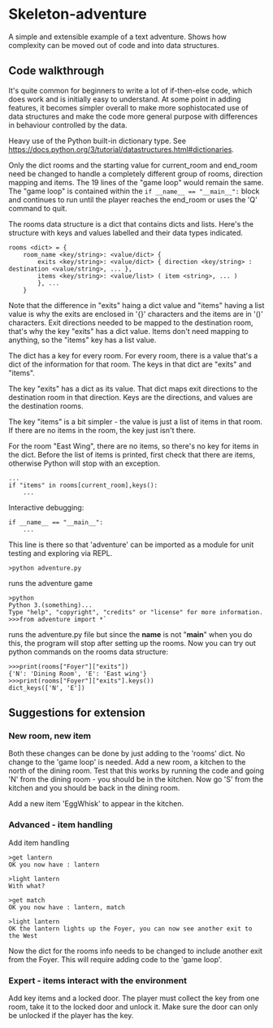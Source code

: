# Skeleton-adventure

A simple and extensible example of a text adventure.  Shows how complexity can be moved out of code and into data structures.

## Code walkthrough

It's quite common for beginners to write a lot of if-then-else code, which does work
and is initially easy to understand.  At some point in adding features, it becomes simpler
overall to make more sophistocated use of data structures and make the code more 
general purpose with differences in behaviour controlled by the data.

Heavy use of the Python built-in dictionary type.  See https://docs.python.org/3/tutorial/datastructures.html#dictionaries.

Only the dict rooms and the starting value for current_room and end_room need be changed to
handle a completely different group of rooms, direction mapping and items.
The 19 lines of the "game loop" would remain the same.  The "game loop" is contained
within the `if __name__ == "__main__":` block and continues to run until the player
reaches the end_room or uses the 'Q' command to quit.

The rooms data structure is a dict that contains dicts and lists.  Here's the structure
with keys and values labelled and their data types indicated.

	rooms <dict> = {
		room_name <key/string>: <value/dict> {
			exits <key/string>: <value/dict> { direction <key/string> : destination <value/string>, ... },
			items <key/string>: <value/list> ( item <string>, ... ) 
			}, ...
		}

Note that the difference in "exits" haing a dict value and "items" having a list value
is why the exits are enclosed in '{}' characters and the items are in '()' characters.
Exit directions needed to be mapped to the destination room, that's why the key "exits"
has a dict value.  Items don't need mapping to anything, so the "items" key has a list
value.

The dict has a key for every room.  For every room, there is a value that's a dict 
of the information for that room.  The keys in that dict are "exits" and "items".

The key "exits" has a dict as its value.  That dict maps exit directions to the 
destination room in that direction.  Keys are the directions, and values are the 
destination rooms.

The key "items" is a bit simpler - the value is just a list of items in that room.
If there are no items in the room, the key just isn't there.

For the room "East Wing", there are no items, so there's no key for items in the dict.
Before the list of items is printed, first check that there are items, otherwise
Python will stop with an exception.

	...
	if "items" in rooms[current_room],keys():
		...

Interactive debugging:

	if __name__ == "__main__":
		...

This line is there so that 'adventure' can be imported as a module for unit testing
and exploring via REPL.

	>python adventure.py

runs the adventure game

	>python
	Python 3.(something)...
	Type "help", "copyright", "credits" or "license" for more information.
	>>>from adventure import *`

runs the adventure.py file but since the __name__ is not "__main__" when
you do this, the program will stop after setting up the rooms.
Now you can try out python commands on the rooms data structure:

	>>>print(rooms["Foyer"]["exits"])
	{'N': 'Dining Room', 'E': 'East wing'}
	>>>print(rooms["Foyer"]["exits"].keys())
	dict_keys(['N', 'E'])	


## Suggestions for extension

### New room, new item

Both these changes can be done by just adding to the 'rooms' dict.  No change to 
the 'game loop' is needed.
Add a new room, a kitchen to the north of the dining room.  Test that this works by
running the code and going 'N' from the dining room - you should be in the kitchen.
Now go 'S' from the kitchen and you should be back in the dining room.

Add a new item 'EggWhisk' to appear in the kitchen.

### Advanced - item handling

Add item handling

	>get lantern
	OK you now have : lantern

	>light lantern
	With what?

	>get match
	OK you now have : lantern, match

	>light lantern
	OK the lantern lights up the Foyer, you can now see another exit to the West

Now the dict for the rooms info needs to be changed to include another exit from the Foyer.
This will require adding code to the 'game loop'.

### Expert - items interact with the environment

Add key items and a locked door.  The player must collect the key from one room, take it
to the locked door and unlock it.  Make sure the door can only be unlocked if the player
has the key.

